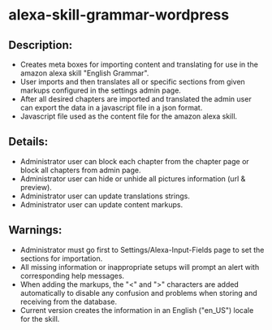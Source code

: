 # alexa-skill-grammar-wordpress

## Description:
- Creates meta boxes for importing content and translating for use in the amazon alexa skill "English Grammar".
- User imports and then translates all or specific sections from given markups configured in the settings admin page.
- After all desired chapters are imported and translated the admin user can export the data in a javascript file in a json format.
- Javascript file used as the content file for the amazon alexa skill.

## Details:
- Administrator user can block each chapter from the chapter page or block all chapters from admin page.
- Administrator user can hide or unhide all pictures information (url & preview).
- Administrator user can update translations strings.
- Administrator user can update content markups. 

## Warnings:
- Administrator must go first to Settings/Alexa-Input-Fields page to set the sections for importation.
- All missing information or inappropriate setups will prompt an alert with corresponding help messages.
- When adding the markups, the "<" and ">" characters are added automatically to disable any confusion and problems when storing and receiving from the database.
- Current version creates the information in an English ("en_US") locale for the skill.